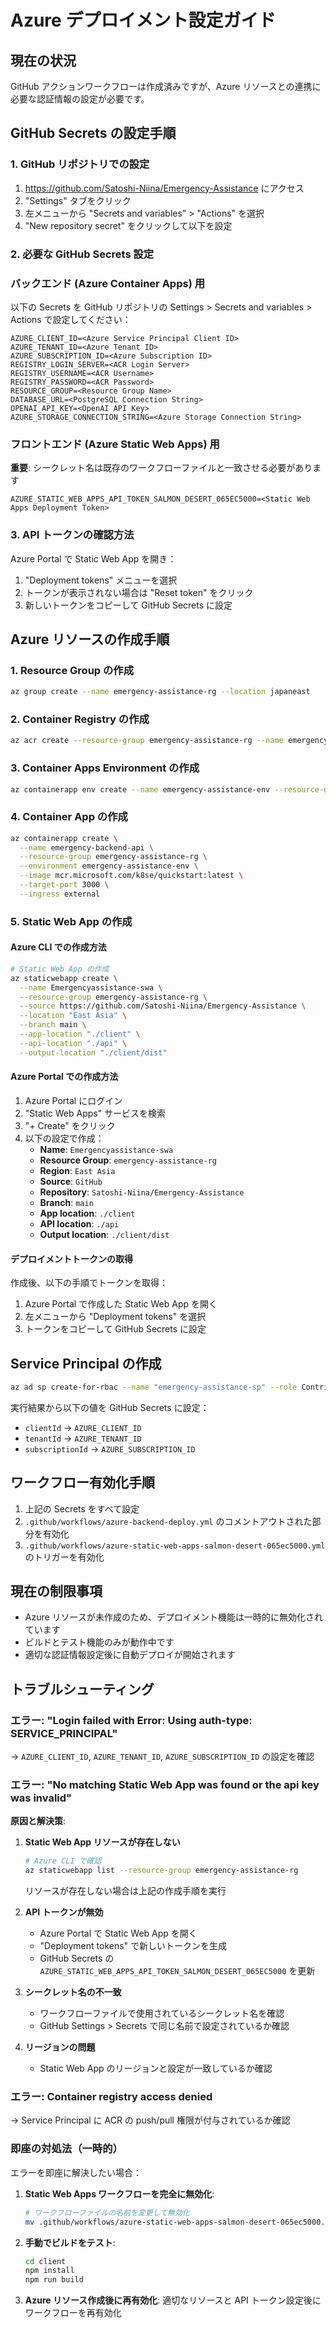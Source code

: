 # Azure デプロイメント設定ガイド

## 現在の状況

GitHub アクションワークフローは作成済みですが、Azure リソースとの連携に必要な認証情報の設定が必要です。

## GitHub Secrets の設定手順

### 1. GitHub リポジトリでの設定

1. https://github.com/Satoshi-Niina/Emergency-Assistance にアクセス
2. "Settings" タブをクリック
3. 左メニューから "Secrets and variables" > "Actions" を選択
4. "New repository secret" をクリックして以下を設定

### 2. 必要な GitHub Secrets 設定

### バックエンド (Azure Container Apps) 用

以下の Secrets を GitHub リポジトリの Settings > Secrets and variables > Actions で設定してください：

```
AZURE_CLIENT_ID=<Azure Service Principal Client ID>
AZURE_TENANT_ID=<Azure Tenant ID>
AZURE_SUBSCRIPTION_ID=<Azure Subscription ID>
REGISTRY_LOGIN_SERVER=<ACR Login Server>
REGISTRY_USERNAME=<ACR Username>
REGISTRY_PASSWORD=<ACR Password>
RESOURCE_GROUP=<Resource Group Name>
DATABASE_URL=<PostgreSQL Connection String>
OPENAI_API_KEY=<OpenAI API Key>
AZURE_STORAGE_CONNECTION_STRING=<Azure Storage Connection String>
```

### フロントエンド (Azure Static Web Apps) 用

**重要**: シークレット名は既存のワークフローファイルと一致させる必要があります

```
AZURE_STATIC_WEB_APPS_API_TOKEN_SALMON_DESERT_065EC5000=<Static Web Apps Deployment Token>
```

### 3. API トークンの確認方法

Azure Portal で Static Web App を開き：

1. "Deployment tokens" メニューを選択
2. トークンが表示されない場合は "Reset token" をクリック
3. 新しいトークンをコピーして GitHub Secrets に設定

## Azure リソースの作成手順

### 1. Resource Group の作成

```bash
az group create --name emergency-assistance-rg --location japaneast
```

### 2. Container Registry の作成

```bash
az acr create --resource-group emergency-assistance-rg --name emergencyassistancecr --sku Basic
```

### 3. Container Apps Environment の作成

```bash
az containerapp env create --name emergency-assistance-env --resource-group emergency-assistance-rg --location japaneast
```

### 4. Container App の作成

```bash
az containerapp create \
  --name emergency-backend-api \
  --resource-group emergency-assistance-rg \
  --environment emergency-assistance-env \
  --image mcr.microsoft.com/k8se/quickstart:latest \
  --target-port 3000 \
  --ingress external
```

### 5. Static Web App の作成

#### Azure CLI での作成方法

```bash
# Static Web App の作成
az staticwebapp create \
  --name Emergencyassistance-swa \
  --resource-group emergency-assistance-rg \
  --source https://github.com/Satoshi-Niina/Emergency-Assistance \
  --location "East Asia" \
  --branch main \
  --app-location "./client" \
  --api-location "./api" \
  --output-location "./client/dist"
```

#### Azure Portal での作成方法

1. Azure Portal にログイン
2. "Static Web Apps" サービスを検索
3. "+ Create" をクリック
4. 以下の設定で作成：
   - **Name**: `Emergencyassistance-swa`
   - **Resource Group**: `emergency-assistance-rg`
   - **Region**: `East Asia`
   - **Source**: `GitHub`
   - **Repository**: `Satoshi-Niina/Emergency-Assistance`
   - **Branch**: `main`
   - **App location**: `./client`
   - **API location**: `./api`
   - **Output location**: `./client/dist`

#### デプロイメントトークンの取得

作成後、以下の手順でトークンを取得：

1. Azure Portal で作成した Static Web App を開く
2. 左メニューから "Deployment tokens" を選択
3. トークンをコピーして GitHub Secrets に設定

## Service Principal の作成

```bash
az ad sp create-for-rbac --name "emergency-assistance-sp" --role Contributor --scopes /subscriptions/{subscription-id}/resourceGroups/emergency-assistance-rg --sdk-auth
```

実行結果から以下の値を GitHub Secrets に設定：

- `clientId` → `AZURE_CLIENT_ID`
- `tenantId` → `AZURE_TENANT_ID`
- `subscriptionId` → `AZURE_SUBSCRIPTION_ID`

## ワークフロー有効化手順

1. 上記の Secrets をすべて設定
2. `.github/workflows/azure-backend-deploy.yml` のコメントアウトされた部分を有効化
3. `.github/workflows/azure-static-web-apps-salmon-desert-065ec5000.yml` のトリガーを有効化

## 現在の制限事項

- Azure リソースが未作成のため、デプロイメント機能は一時的に無効化されています
- ビルドとテスト機能のみが動作中です
- 適切な認証情報設定後に自動デプロイが開始されます

## トラブルシューティング

### エラー: "Login failed with Error: Using auth-type: SERVICE_PRINCIPAL"

→ `AZURE_CLIENT_ID`, `AZURE_TENANT_ID`, `AZURE_SUBSCRIPTION_ID` の設定を確認

### エラー: "No matching Static Web App was found or the api key was invalid"

**原因と解決策**:

1. **Static Web App リソースが存在しない**

   ```bash
   # Azure CLI で確認
   az staticwebapp list --resource-group emergency-assistance-rg
   ```

   リソースが存在しない場合は上記の作成手順を実行

2. **API トークンが無効**

   - Azure Portal で Static Web App を開く
   - "Deployment tokens" で新しいトークンを生成
   - GitHub Secrets の `AZURE_STATIC_WEB_APPS_API_TOKEN_SALMON_DESERT_065EC5000` を更新

3. **シークレット名の不一致**

   - ワークフローファイルで使用されているシークレット名を確認
   - GitHub Settings > Secrets で同じ名前で設定されているか確認

4. **リージョンの問題**
   - Static Web App のリージョンと設定が一致しているか確認

### エラー: Container registry access denied

→ Service Principal に ACR の push/pull 権限が付与されているか確認

### 即座の対処法（一時的）

エラーを即座に解決したい場合：

1. **Static Web Apps ワークフローを完全に無効化**:

   ```bash
   # ワークフローファイルの名前を変更して無効化
   mv .github/workflows/azure-static-web-apps-salmon-desert-065ec5000.yml .github/workflows/azure-static-web-apps-salmon-desert-065ec5000.yml.disabled
   ```

2. **手動でビルドをテスト**:

   ```bash
   cd client
   npm install
   npm run build
   ```

3. **Azure リソース作成後に再有効化**:
   適切なリソースと API トークン設定後にワークフローを再有効化
